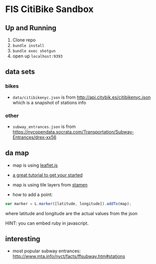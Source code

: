 # FIS CitiBike Sandbox

## Up and Running

1. Clone repo
2. `bundle install`
3. `bundle exec shotgun`
4. open up `localhost:9393`

## data sets

### bikes
* `data/citibikenyc.json` is from <http://api.citybik.es/citibikenyc.json> which is a snapshot of stations info

### other
* `subway_entrances.json` is from <https://nycopendata.socrata.com/Transportation/Subway-Entrances/drex-xx56>

## da map

* map is using [leaflet.js](http://leafletjs.com/) 
* [a great tutorial to get your started](http://leafletjs.com/examples/quick-start.html)
* map is using tile layers from [stamen](http://maps.stamen.com/#toner/12/37.7706/-122.3782)

* how to add a point:

```js
var marker = L.marker([latitude, longitude]).addTo(map);
```
where latitude and longitude are the actual values from the json

HINT: you can embed ruby in javascript.

## interesting
* most popular subway entrances: <http://www.mta.info/nyct/facts/ffsubway.htm#stations>